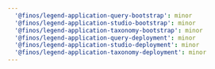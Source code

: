```yaml
---
  '@finos/legend-application-query-bootstrap': minor
  '@finos/legend-application-studio-bootstrap': minor
  '@finos/legend-application-taxonomy-bootstrap': minor
  '@finos/legend-application-query-deployment': minor
  '@finos/legend-application-studio-deployment': minor
  '@finos/legend-application-taxonomy-deployment': minor
---
```

